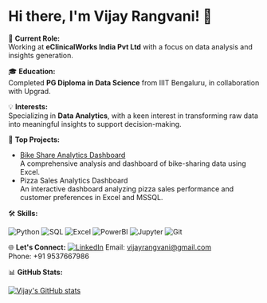 # Hi there, I'm Vijay Rangvani! 👋

💼 **Current Role:**  
Working at **eClinicalWorks India Pvt Ltd** with a focus on data analysis and insights generation.

🎓 **Education:**  
Completed **PG Diploma in Data Science** from IIIT Bengaluru, in collaboration with Upgrad.

💡 **Interests:**  
Specializing in **Data Analytics**, with a keen interest in transforming raw data into meaningful insights to support decision-making.

🚀 **Top Projects:**
- [Bike Share Analytics Dashboard](https://github.com/vijayrangvani/Bike-Share-Excel-Project)  
  A comprehensive analysis and dashboard of bike-sharing data using Excel.
- Pizza Sales Analytics Dashboard  
  An interactive dashboard analyzing pizza sales performance and customer preferences in Excel and MSSQL.

🛠️ **Skills:**

![Python](https://img.shields.io/badge/Python-3776AB?style=for-the-badge&logo=python&logoColor=white)
![SQL](https://img.shields.io/badge/SQL-316192?style=for-the-badge&logo=postgresql&logoColor=white)
![Excel](https://img.shields.io/badge/Excel-217346?style=for-the-badge&logo=microsoft-excel&logoColor=white)
![PowerBI](https://img.shields.io/badge/PowerBI-F2C811?style=for-the-badge&logo=power-bi&logoColor=black)
![Jupyter](https://img.shields.io/badge/Jupyter-F37626?style=for-the-badge&logo=jupyter&logoColor=white)
![Git](https://img.shields.io/badge/Git-F05032?style=for-the-badge&logo=git&logoColor=white)

🌐 **Let's Connect:**
[![LinkedIn](https://img.shields.io/badge/LinkedIn-0A66C2?style=for-the-badge&logo=linkedin&logoColor=white)](https://www.linkedin.com/in/vijayrangvani/)
Email: vijayrangvani@gmail.com  
Phone: +91 9537667986

📊 **GitHub Stats:**

[![Vijay's GitHub stats](https://github-readme-stats.vercel.app/api?username=vijayrangvani&show_icons=true&theme=dark)](https://github.com/vijayrangvani)
